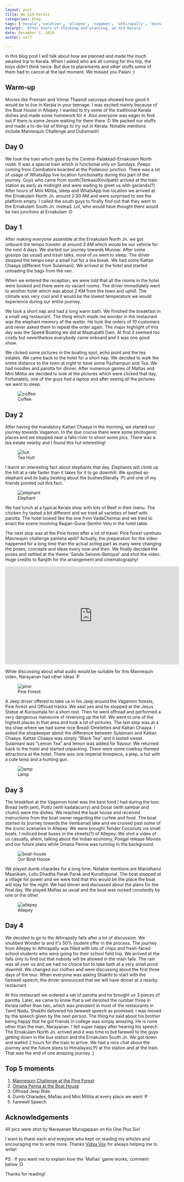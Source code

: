 ```yaml
---
layout: post
title: We did Kerala
categories: blog
tags: ['kerala','vacation', 'allepey', 'vagamon', 'athirapally', 'munnar']
excerpt: 'After hours of thinking and planning, we did Kerala.'
date: December 1, 2018
author: self

---
```


In this blog post I will talk about how we planned and made the much awaited trip to Kerala. When I asked who are all coming for this trip, the boys didn't think twice. But due to placements and other stuffs some of them had to cancel at the last moment. We missed you Palani :)

## Warm-up

Movies like Premam and Vinnai Thaandi varuvaya showed how good it would be to live in Kerala in your teenage. I was excited mainly because of the Boat House in Allepey. I wanted to try some of the traditional Kerala dishes and made some homework for it. Also everyone was eager to find out if there is some Jessie waiting for them there :D We packed our stuffs and made a to-do-list of things to try out in Kerala. Notable mentions include Mannequin Challenge and Dubsmash!

## Day 0

We took the train which goes by the Central-Palakkad-Ernakulam North route. It was a special train which is functional only on Sundays. Peeps coming from Coimbatore boarded at the Podanoor junction. There was a lot of usage of WhatsApp live location functionality during this part of the journey. Guys who came from south(Tenkasi/Kovilpatti) arrived at the train station as early as midnight and were waiting to greet us with garlands(?). After hours of Mini Militia, sleep and WhatsApp live location we arrived at the Ernakulam North Jn. around 2:30 AM and were surprised to see the platform empty. I called the south guys to finally find out that they went to the Ernakulam South Jn. instead. Lol, who would have thought there would be two junctions at Ernakulam :D

## Day 1

After making everyone assemble at the Ernakulam North Jn. we got onboard the tempo traveler at around 3 AM which would be our vehicle for the next 4 days. We started our journey towards Munnar. After some gossips (as usual) and trash talks, most of us went to sleep. The driver stopped the tempo near a small hut for a tea break. We had some Kattan Chaaya (different from Sulaimani). We arrived at the hotel and started unloading the bags from the van.

When we entered the reception, we were told that all the rooms in the hotel were booked and there were no vacant rooms. The driver immediately went to another hotel which was about 2 KM from the town and uphill. The climate was very cool and it would be the lowest temperature we would experience during our entire journey.

We took a short nap and had a long warm bath. We finished the breakfast in a small veg restaurant. The thing which made me wonder in the restaurant was the elephant memory of the waiter. He took the orders of 10 customers and never asked them to repeat the order again. The major highlight of this day was the Speed Boating we did at Maatupatti Dam. At first it seemed too costly but nevertheless everybody came onboard and it was one good show.

We clicked some pictures in the boating spot, echo point and the tea estates. We came back to the hotel for a short nap. We decided to walk the entire distance to the town at night to have some Pazhampuri and Tea. We had noodles and parotta for dinner. After numerous games of Mafias and Mini Militia we decided to look at the pictures which were clicked that day. Fortunately, one of the guys had a laptop and after seeing all the pictures we went to sleep.

<figure>
	<img src="{{ site.url }}/images/we-did-kerala/coffee.jpg" alt="coffee" />
	<figcaption>Coffee</figcaption>
</figure>


## Day 2

After having the mandatory Kattan Chaaya in the morning, we started our journey towards Vagamon. In the due course there were some photogenic places and we stopped near a falls-river to shoot some pics. There was a tea estate nearby and I found this hut interesting!

<figure>
	<img src="{{ site.url }}/images/we-did-kerala/hut.jpg" alt="hut" />
	<figcaption>Tea Hut!</figcaption>
</figure>

I learnt an interesting fact about elephants that day. Elephants will climb up the hill at a rate faster than it takes for it to go downhill. We spotted an elephant and its baby beating about the bushes(literally :P) and one of my friends pointed out this fact.

<figure>
	<img src="{{ site.url }}/images/we-did-kerala/elephant.jpg" alt="elephant" />
	<figcaption>Elephant</figcaption>
</figure>

We had lunch at a typical Kerala shop with lots of Beef in their menu. The chicken fry tasted a bit different and we tried all varieties of beef with parotta. The hotel looked like the one from VadaChennai and we tried to enact the scene involving Raajan-Guna-Senthil-Velu in the hotel table.

The next stop was at the Pine forest after a lot of travel. Pine forest vanthutu Mannequin challenge panlena epdi?
Actually, the preparation for the video happened for a long time than the actual acting part as many were changing the poses, concepts and ideas every now and then. We finally decided the poses and settled at the theme 'Sanda Seivom-Betrayal' and shot the video. Huge credits to Ranjith for the arrangement and cinematography!

<iframe width="560" height="315" src="https://www.youtube.com/embed/JJunwxFMsio" frameborder="0" allow="accelerometer; autoplay; encrypted-media; gyroscope; picture-in-picture" allowfullscreen></iframe>

While discussing about what audio would be suitable for this Mannequin video, Narayanan had other ideas :P

<figure>
	<img src="{{ site.url }}/images/we-did-kerala/pine.jpg" alt="pine" />
	<figcaption>Pine Forest</figcaption>
</figure>

A Jeep driver offered to take us in his Jeep around the Vagamon forests, Pine forest and Offroad tracks. We said yes and he stopped at the Jesus Statue at Kurisumala for a short rest. Then he went offroad and performed a very dangerous maneuvre of reversing up the hill. We went to one of the highest places in that area and took a lot of pictures. The last stop was at a tea shop where we had some nice Bread-Omelettes and Kattan Chaaya. I asked the shopkeeper about the difference between Sulaimani and Kattan Chaaya. Kattan Chaaya was simply "Black Tea" and it tasted sweet. Sulaimani was "Lemon Tea" and lemon was added for flavour. We returned back to the hotel and started unpacking. There were some cowboy themed attractions at the hotel. There was one imperial timepiece, a jeep, a hut with a cute lamp and a hunting gun.

<figure>
	<img src="{{ site.url }}/images/we-did-kerala/lamp.jpg" alt="lamp" />
	<figcaption>Lamp</figcaption>
</figure>

## Day 3

The breakfast at the Vagamon hotel was the best food I had during the tour. Bread (with jam), Puttu (with kadalacurry) and Dosai (with sambar and chutni) were the dishes. We reached the boat house and received instructions from the boat owner regarding the curfew and food. The boat started its journey towards the Vembanad lake and we cruised past some of the iconic scenaries in Allepey. We were brought Tender Coconuts via small boats. I noticed boat buses in the streets(?) of Allepey. We shot a video of us casually, ahem, talking about the Indian economy, Pongal release Movies and our future plans while Omana Penne was running in the background.

<figure>
	<img src="{{ site.url }}/images/we-did-kerala/boat-house.jpg" alt="boat-house" />
	<figcaption>Our Boat House</figcaption>
</figure>

We played dumb charades for a long time. Notable mentions are Manidharul Maanikam, Lollu Dhadha Parak Parak and Kuruthipunal. The boat stopped at a village for power and we were told that this would be the place the boat will stay for the night. We had dinner and discussed about the plans for the final day. We played Mafias as usual and the boat was rocked constantly by one or the other.

<figure>
	<img src="{{ site.url }}/images/we-did-kerala/allepey.jpg" alt="allepey" />
	<figcaption>Allepey</figcaption>
</figure>

## Day 4

We decided to go to the Athirapally falls after a lot of discussion. We snubbed Wonder la and it's 50% student offer in the process. The journey from Allepey to Athirapally was filled with lots of chips and fresh-faced school students who were going for their school field trip. We arrived at the falls only to find out that nobody will be allowed in the main falls. The rain was all over us and we had no choice but to take bath at a very small pond downhill. We changed our clothes and were discussing about the first three days of the tour. When everyone was asking Shakthi to start with the farewell speech, the driver announced that we will have dinner at a nearby restaurant.

At this restaurant we ordered a set of parotta and he brought us 3 pieces of parotta. Later, we came to know that a set denoted the number three in Kerala rather than two, which was prevalent in most of the restaurants in Tamil Nadu. Shakthi delivered his farewell speech as promised. I was moved by the speech given by the next person. The thing he said about his brother being happy that he got friends in college was simply amazing. He is none other than the man, Narayanan. I felt super happy after hearing his speech. The Ernakulam North Jn. arrived and it was time to bid farewell to the guys getting down in the bus station and the Ernakulam South Jn. We got down and waited 2 hours for the train to arrive. We had a nice chat about the journey and the future plans to Himalayas(:P) at the station and at the train. That was the end of one amazing journey :)

## Top 5 moments

1. [Mannequin Challenge at the Pine Forest](https://www.youtube.com/watch?v=JJunwxFMsio)
2. [Omana Penna at the Boat House](https://www.youtube.com/watch?v=zNQGjRh7uI0)
3. Offroad Jeep Ride
4. Dumb Charades, Mafias and Mini Militia at every place we went :P
5. Farewell Speech

## Acknowledgements

All pics were shot by Narayanan Murugappan on his One Plus Six!

I want to thank each and eveyone who kept on reading my articles and encouraging me to write more. Thanks [Vidya Vox](https://www.youtube.com/watch?v=eiGdsH1g20k) for always helping me to write!

PS : If you want me to explain how the 'Mafias' game works, comment below :D

Thanks for reading!
